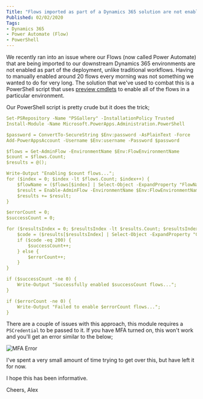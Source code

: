 ```yaml
---
Title: "Flows imported as part of a Dynamics 365 solution are not enabled? 1"
Published: 02/02/2020
Tags:
- Dynamics 365
- Power Automate (Flow)
- PowerShell
---
```


We recently ran into an issue where our Flows (now called Power Automate) that are being imported to our downstream Dynamics 365 environments are not enabled as part of the deployment, unlike traditional workflows. Having to manually enabled around 20 flows every morning was not something we wanted to do for very long. The solution that we've used to combat this is a PowerShell script that uses [preview cmdlets](https://docs.microsoft.com/en-gb/power-platform/admin/powerapps-powershell) to enable all of the flows in a particular environment.

Our PowerShell script is pretty crude but it does the trick;

```yaml
Set-PSRepository -Name "PSGallery" -InstallationPolicy Trusted
Install-Module -Name Microsoft.PowerApps.Administration.PowerShell

$password = ConvertTo-SecureString $Env:password -AsPlainText -Force
Add-PowerAppsAccount -Username $Env:username -Password $password

$flows = Get-AdminFlow -EnvironmentName $Env:FlowEnvironmentName
$count = $flows.Count;
$results = @();

Write-Output "Enabling $count flows...";
for ($index = 0; $index -lt $flows.Count; $index++) {
    $flowName = ($flows[$index] | Select-Object -ExpandProperty "FlowName");
    $result = Enable-AdminFlow -EnvironmentName $Env:FlowEnvironmentName -FlowName $flowName
    $results += $result;
}

$errorCount = 0;
$successCount = 0;

for ($resultsIndex = 0; $resultsIndex -lt $results.Count; $resultsIndex++) {
    $code = ($results[$resultsIndex] | Select-Object -ExpandProperty "Code");
    if ($code -eq 200) {
        $successCount++;
    } else {
        $errorCount++;
    }
}

if ($successCount -ne 0) {
    Write-Output "Successfully enabled $successCount flows...";
}

if ($errorCount -ne 0) {
    Write-Output "Failed to enable $errorCount flows...";
}
```

There are a couple of issues with this approach, this module requires a `PSCredential` to be passed to it. If you have MFA turned on, this won't work and you'll get an error similar to the below;

![MFA Error](/images/power-automate-enable-flows-post-deployment/mfa-error.png)

I've spent a very small amount of time trying to get over this, but have left it for now.

I hope this has been informative.

Cheers,
Alex